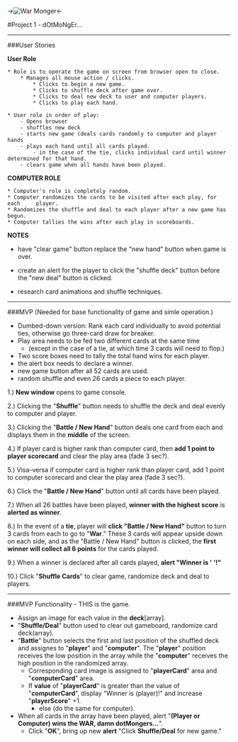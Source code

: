 ->![War Monger](http://1.bp.blogspot.com/-M8ikoxxokWM/T2qIZHuzMdI/AAAAAAAAAbQ/VvuyWtoZpIc/s1600/warmonger.jpg)<-

#Project 1 - dOtMoNgEr...

*****

###User Stories

**User Role**

	* Role is to operate the game on screen from browser open to close.
		* Manages all mouse action / clicks.
			* Clicks to begin a new game.
			* Clicks to shuffle deck after game over.
			* Clicks to deal new deck to user and computer players.
			* Clicks to play each hand.
			
	* User role in order of play:
		- Opens browser
		- shuffles new deck
		- starts new game (deals cards randomly to computer and player hands
		- plays each hand until all cards played.
			- in the case of the tie, clicks individual card until winner 			determined for that hand.
		- clears game when all hands have been played.
		
**COMPUTER ROLE**
	
	* Computer's role is completely random.
	* Computer randomizes the cards to be visited after each play, for each 	player.
	* Randomizes the shuffle and deal to each player after a new game has begun.
	* Computer tallies the wins after each play in scoreboards.
	
	
**NOTES**

- have "clear game" button replace the "new hand" button when game is over.

- create an alert for the player to click the "shuffle deck" button before the "new deal" button is clicked.

- research card animations and shuffle techniques. 

*****
###MVP
(Needed for base functionality of game and simle operation.)

- Dumbed-down version: Rank each card individually to avoid potential ties, otherwise go three-card draw for breaker.
- Play area needs to be fed two different cards at the same time
	- (except in the case of a tie, at which time 3 cards will need to flop.)
- 	Two score boxes need to tally the total hand wins for each player.
- 	the alert box needs to declare a winner.
- 	new game button after all 52 cards are used.
- 	random shuffle and even 26 cards a piece to each player.

1.) **New window** opens to game console.

2.) Clicking the "**Shuffle**" button needs to shuffle the deck and deal evenly to computer and player.

3.) Clicking the "**Battle / New Hand**" button deals one card from each and displays them in the **middle** of the screen.

4.) If player card is higher rank than computer card, then **add 1 point to player scorecard** and clear the play area (fade 3 sec?).

5.) Visa-versa if computer card is higher rank than player card, add 1 point to computer scorecard and clear the play area (fade 3 sec?).

6.) Click the "**Battle / New Hand**" button until all cards have been played.

7.) When all 26 battles have been played, **winner with the highest score** is **alerted as winner**.

8.) In the event of a **tie**, player will **click "Battle / New Hand"** button to turn 3 cards from each to go to "**War**." These 3 cards will appear upside down on each side, and as the "Battle / New Hand" button is clicked, the **first winner will collect all 6 points** for the cards played.

9.) When a winner is declared after all cards played, **alert "Winner is ' '!"**

10.) Click "**Shuffle Cards**" to clear game, randomize deck and deal to players.

-----
###MVP Functionality - THIS is the game.


- Assign an image for each value in the **deck**[array].
- "**Shuffle/Deal**" button used to clear out gameboard, randomize card deck(array).
- "**Battle**" button selects the first and last position of the shuffled deck and assignes to "**player**" and "**computer**".  The "**player**" position receives the low position in the array while the "**computer**" receives the high position in the randomized array.
	- Corresponding card image is assigned to "**playerCard**" area and "**computerCard**" area.
	- If **value** of "**playerCard**" is greater than the value of "**computerCard**", display "Winner is (player)!" and increase "**playerScore**" +1.
		- else (do the same for computer).
- When all cards in the array have been played, alert "**(Player or Computer) wins the WAR, damn dotMongers...**".
	- Click "**OK**", bring up new **alert** "Click **Shuffle/Deal** for new game."
